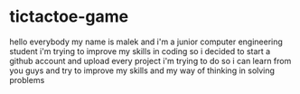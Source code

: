 # tictactoe-game
hello everybody my name is malek and i'm a junior computer engineering student i'm trying to improve my skills in coding so i decided to start a github account and upload every project i'm trying to do so i can learn from you guys and try to improve my skills and my way of thinking in solving problems
